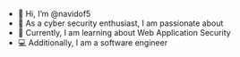 - 👋 Hi, I’m @navidof5
- 👀 As a cyber security enthusiast, I am passionate about 
- 🌱 Currently, I am learning about Web Application Security 
- 💻 Additionally, I am a software engineer 
<!---
navidof5/navidof5 is a ✨ special ✨ repository because its `README.md` (this file) appears on your GitHub profile.
You can click the Preview link to take a look at your changes.
--->
